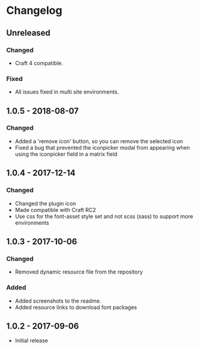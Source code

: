 # Changelog

## Unreleased

### Changed
- Craft 4 compatible.

### Fixed
- All issues fixed in multi site environments.

## 1.0.5 - 2018-08-07

### Changed
- Added a 'remove icon' button, so you can remove the selected icon
- Fixed a bug that prevented the iconpicker modal from appearing when using the iconpicker field in a matrix field

## 1.0.4 - 2017-12-14

### Changed
- Changed the plugin icon
- Made compatible with Craft RC2
- Use css for the font-asset style set and not scss (sass) to support more environments

## 1.0.3 - 2017-10-06

### Changed
- Removed dynamic resource file from the repository

### Added
- Added screenshots to the readme.
- Added resource links to download font packages

## 1.0.2 - 2017-09-06
- Initial release 
